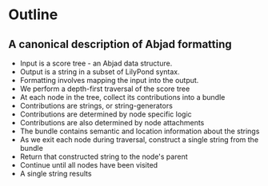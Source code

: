 # Outline

## A canonical description of Abjad formatting

- Input is a score tree - an Abjad data structure.
- Output is a string in a subset of LilyPond syntax.
- Formatting involves mapping the input into the output.
- We perform a depth-first traversal of the score tree
- At each node in the tree, collect its contributions into a bundle
- Contributions are strings, or string-generators
- Contributions are determined by node specific logic
- Contributions are also determined by node attachments
- The bundle contains semantic and location information about the strings
- As we exit each node during traversal, construct a single string from the bundle
- Return that constructed string to the node's parent
- Continue until all nodes have been visited
- A single string results
